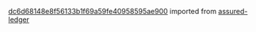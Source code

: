 [dc6d68148e8f56133b1f69a59fe40958595ae900](https://github.com/insolar/assured-ledger/commit/dc6d68148e8f56133b1f69a59fe40958595ae900) imported from [assured-ledger](https://github.com/insolar/assured-ledger)

